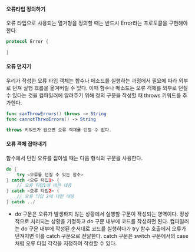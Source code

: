 #### 오류타입 정의하기

오류 타입으로 사용되는 열거형을 정의할 때는 반드시  Error라는 프로토콜을 구현해야 한다.

```swift
protocol Error {
	
}
```

#### 오류 던지기

우리가 작성한 오류 타입 객체는 함수나 메소드를 실행하는 과정에서 필요에 따라 외부로 던져 실행 흐름을 옮겨버릴 수 있다. 이때 함수나 메소드는 오류 객체를 외부로 던질 수 있다는 것을 컴파일러에 알려주기 위해 정의 구문을 작성할 때 throws 키워드를 추가한다.

```swift
func canThrowErrors() throws -> String
func cannotThrwoErrors() -> String

throws 키워드가 없으면 오류 객체를 던질 수 없다. 
```

#### 오류 객체 잡아내기

함수에서 던진 오류를 잡아낼 때는 다음 형식의 구문을 사용한다.

```swift
do {
	try <오류를 던질 수 있는 함수>
} catch <오류 타입1> {
	// 오류 타입1에 대한 대응
} catch <오류 타입2> {
	// 오류 타입 2에 대한 대응
} catch ../ 
```

- do 구문은 오류가 발생하지 않는 상황에서 실행할 구문이 작성되는 영역이다. 정상적으로 처리되는 상황을 가정하고 do 구문 내부에 코드를 작성하면 된다. 컴파일러는 do 구문 내부에 작성된 순서대로 코드를 실행하다가 try 함수 호출에서 오류가 던져지면 이를 catch 구문으로 전달한다. catch 구문은 switch 구문에서의 case 처럼 오류 타입 각각을 지정하여 작성할 수 있다.
